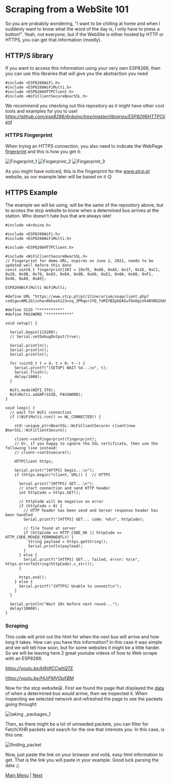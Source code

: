 # Scraping from a WebSite 101

So you are probabily wondering, "I want to be chilling at home and when I suddenly want to know what the word of the day is, I only have to press a button!". Yeah, not everyone, but if the WebSite is either hosted by HTTP or HTTPS, you can get that information (mostly).

## HTTP/S library

If you want to access this information using your very own ESP8266, then you can use this libraries that will give you the abstraction you need

```Arduino
#include <ESP8266WiFi.h>
#include <ESP8266WiFiMulti.h>
#include <ESP8266HTTPClient.h>
#include <WiFiClientSecureBearSSL.h>
```
We recommend you checking out this repository as it might have other cool tools and examples for you to use!
*https://github.com/esp8266/Arduino/tree/master/libraries/ESP8266HTTPClient*

### HTTPS Fingerprint

When trying an HTTPS connection, you also need to indicate the WebPage [firgerprint](https://en.wikipedia.org/wiki/Public_key_fingerprint) and this is how you get it:

![Fingerprint_1](https://github.com/nuieee/ESP8266-Workshop-Exercises/blob/ws_2022/content/images/fingerprint_1.png)
![Fingerprint_2](https://github.com/nuieee/ESP8266-Workshop-Exercises/blob/ws_2022/content/images/fingerprint_2.png)
![Fingerprint_3](https://github.com/nuieee/ESP8266-Workshop-Exercises/blob/ws_2022/content/images/fingerprint_3.png)

As you might have noticed, this is the fingerprint for the *www.stcp.pt* website, as our example later will be based on it 😉

## HTTPS Example

The example we will be using, will be the same of the repository above, but to access the stcp website to know when a determined bus arrives at the station. Who doesn't hate bus that are always late!

```Arduino
#include <Arduino.h>

#include <ESP8266WiFi.h>
#include <ESP8266WiFiMulti.h>

#include <ESP8266HTTPClient.h>

#include <WiFiClientSecureBearSSL.h>
// Fingerprint for demo URL, expires on June 2, 2021, needs to be updated well before this date
const uint8_t fingerprint[20] = {0x7E, 0x6D, 0xA5, 0x17, 0x1E, 0xC1, 0x20, 0x9B, 0x78, 0x03, 0xD4, 0x9B, 0x60, 0xE2, 0x0A, 0x60, 0xF2, 0x46, 0xA9, 0xA5};

ESP8266WiFiMulti WiFiMulti;

#define URL "https://www.stcp.pt/pt/itinerarium/soapclient.php?codigo=AML1&linha=0&hash123=nq_2PRqorJYQ_7oMZYBZpbEASufOxOgsVk40VBQ2OkM"

#define SSID "***********"
#define PASSWORD "***********"

void setup() {

  Serial.begin(115200);
  // Serial.setDebugOutput(true);

  Serial.println();
  Serial.println();
  Serial.println();

  for (uint8_t t = 4; t > 0; t--) {
    Serial.printf("[SETUP] WAIT %d...\n", t);
    Serial.flush();
    delay(1000);
  }

  WiFi.mode(WIFI_STA);
  WiFiMulti.addAP(SSID, PASSWORD);
}

void loop() {
  // wait for WiFi connection
  if ((WiFiMulti.run() == WL_CONNECTED)) {

    std::unique_ptr<BearSSL::WiFiClientSecure> client(new BearSSL::WiFiClientSecure);

    client->setFingerprint(fingerprint);
    // Or, if you happy to ignore the SSL certificate, then use the following line instead:
    // client->setInsecure();

    HTTPClient https;

    Serial.print("[HTTPS] begin...\n");
    if (https.begin(*client, URL)) {  // HTTPS

      Serial.print("[HTTPS] GET...\n");
      // start connection and send HTTP header
      int httpCode = https.GET();

      // httpCode will be negative on error
      if (httpCode > 0) {
        // HTTP header has been send and Server response header has been handled
        Serial.printf("[HTTPS] GET... code: %d\n", httpCode);

        // file found at server
        if (httpCode == HTTP_CODE_OK || httpCode == HTTP_CODE_MOVED_PERMANENTLY) {
          String payload = https.getString();
          Serial.println(payload);
        }
      } else {
        Serial.printf("[HTTPS] GET... failed, error: %s\n", https.errorToString(httpCode).c_str());
      }

      https.end();
    } else {
      Serial.printf("[HTTPS] Unable to connect\n");
    }
  }

  Serial.println("Wait 10s before next round...");
  delay(10000);
}

```

### Scraping
This code will print out the html for when the next bus will arrive and how long it takes. How can you have this information?
In this case it was simple and we will tell how soon, but for some websites it might be a little harder. So we will be leaving here 2 great youtube videos of how to Web scrape with an ESP8266.

*https://youtu.be/kWdfCCwhQTE*

*https://youtu.be/HUjFMVOpXBM*

Now for the stcp website😃.
First we found the page that displayed the [data](https://www.stcp.pt/pt/viajar/horarios/?paragem=AML1&t=smsbus) of when a determined bus would arrive, then we inspected it. When inspecting we selected network and refreshed the page to see the packets going throught:

![taking _packages_1](https://github.com/nuieee/ESP8266-Workshop-Exercises/blob/ws_2022/content/images/inspection_1.png)

Then, as there might be a lot of unneeded packets, you can filter for Fetch/XHR packets and search for the one that interests you. In this case, is this one:

![finding_packet](https://github.com/nuieee/ESP8266-Workshop-Exercises/blob/ws_2022/content/images/inspection_2.png)

Now, just paste the link on your browser and voilá, easy html information to get. That is the link you will paste in your example. Good luck parsing the data ;).

[Main Menu](../readme.md) | [Next](./ex4.md)
